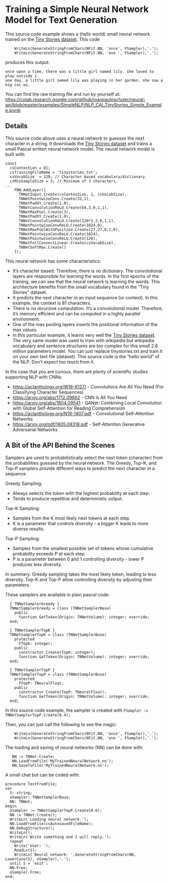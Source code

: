 # Training a Simple Neural Network Model for Text Generation
This source code example shows a (hello world) small neural network trained on the [Tiny Stories dataset](https://huggingface.co/datasets/roneneldan/TinyStories). This code

```
    WriteLn(GenerateStringFromChars(NFit.NN, 'once', FSampler),'.');
    WriteLn(GenerateStringFromChars(NFit.NN, 'one ', FSampler),'.');
```

produces this output:
```
once upon a time, there was a little girl named lily. she loved to play outside i.
one day, a little girl named lily was playing in her garden. she saw a big car wi.
```

You can find the raw training file and run by yourself at:
https://colab.research.google.com/github/joaopauloschuler/neural-api/blob/master/examples/SimpleNLP/NLP_CAI_TinyStories_Simple_Example.ipynb

## Details
This source code above uses a neural network to guesses the next character in a string.
It downloads the [Tiny Stories dataset](https://huggingface.co/datasets/roneneldan/TinyStories) and trains a small Pascal written neural network model. The neural network model is built with:

```
const
  csContextLen = 81;
  csTrainingFileName = 'tinystories.txt';
  csVocabSize  = 128; // Character based vocabulary/dictionary.
  csMinSampleSize = 3; // Minimum of 3 characters.
...
    FNN.AddLayer([
      TNNetInput.Create(csContextLen, 1, csVocabSize),
      TNNetPointwiseConv.Create(32,1),
      TNNetPadXY.Create(1,0),
      TNNetConvolutionReLU.Create(64,3,0,1,1),
      TNNetMaxPool.Create(3),
      TNNetPadXY.Create(1,0),
      TNNetConvolutionReLU.Create(128*3,3,0,1,1),
      TNNetPointwiseConvReLU.Create(1024,0),
      TNNetMaxPoolWithPosition.Create(27,27,0,1,0),
      TNNetPointwiseConvReLU.Create(1024),
      TNNetPointwiseConvReLU.Create(128),
      TNNetFullConnectLinear.Create(csVocabSize),
      TNNetSoftMax.Create()
    ]);
```

This neural network has some characteristics:
* It’s character based. Therefore, there is no dictionary. The convolutional layers are responsible for learning the words. In the first epochs of the training, we can see that the neural network is learning the words. This architecture benefits from the small vocabulary found in the “Tiny Stories” dataset.
* It predicts the next character in an input sequence (or context). In this example, the context is 81 characters.
* There is no recursive computation. It’s a convolutional model. Therefore, it’s memory efficient and can be computed in a highly parallel environment.
* One of the max pooling layers inserts the positional information of the max values.
* In this particular example, it learns very well the [Tiny Stories dataset](https://huggingface.co/datasets/roneneldan/TinyStories). The very same model was used to train with wikipedia but wikipedia vocabulary and sentence structures are too complex for this small 2.8 million parameters model. You can just replace tinystories.txt and train it on your own text file (dataset). This source code is the “hello world” of the NLP. Don’t expect too much from it.

In the case that you are curious, there are plenty of scientific studies supporting NLP with CNNs:
* https://aclanthology.org/W18-6127/ - Convolutions Are All You Need (For Classifying Character Sequences)
* https://arxiv.org/abs/1712.09662 - CNN Is All You Need
* https://arxiv.org/abs/1804.09541 - QANet: Combining Local Convolution with Global Self-Attention for Reading Comprehension
* https://aclanthology.org/N19-1407.pdf - Convolutional Self-Attention Networks
* https://arxiv.org/pdf/1805.08318.pdf - Self-Attention Generative Adversarial Networks

## A Bit of the API Behind the Scenes
Samplers are used to probabilistically select the next token (character) from the probabilities guessed by the neural network. The Greedy, Top-K, and Top-P samplers provide different ways to predict the next character in a sequence.

Greedy Sampling:
* Always selects the token with the highest probability at each step.
* Tends to produce repetitive and deterministic output.

Top-K Sampling:
* Samples from the K most likely next tokens at each step.
* K is a parameter that controls diversity - a bigger K leads to more diverse results.

Top-P Sampling:
* Samples from the smallest possible set of tokens whose cumulative probability exceeds P at each step.
* P is a parameter between 0 and 1 controlling diversity - lower P produces less diversity.

In summary:
Greedy sampling takes the most likely token, leading to less diversity. Top-K and Top-P allow controlling diversity by adjusting their parameters.

These samplers are available in plain pascal code:

```
  { TNNetSamplerGreedy }
  TNNetSamplerGreedy = class (TNNetSamplerBase)
    public
      function GetToken(Origin: TNNetVolume): integer; override;
  end;

  { TNNetSamplerTopK }
  TNNetSamplerTopK = class (TNNetSamplerBase)
    protected
      FTopK: integer;
    public
      constructor Create(TopK: integer);
      function GetToken(Origin: TNNetVolume): integer; override;
  end;

  { TNNetSamplerTopP }
  TNNetSamplerTopP = class (TNNetSamplerBase)
    protected
      FTopP: TNeuralFloat;
    public
      constructor Create(TopP: TNeuralFloat);
      function GetToken(Origin: TNNetVolume): integer; override;
  end;
``` 

In this source code example, the sampler is created with  `FSampler := TNNetSamplerTopP.Create(0.4);`

Then, you can just call the following to see the magic:

```
    WriteLn(GenerateStringFromChars(NFit.NN, 'once', FSampler),'.');
    WriteLn(GenerateStringFromChars(NFit.NN, 'one ', FSampler),'.');
```

The loading and saving of neural networks (NN) can be done with:
```
   NN := TNNet.Create;
   NN.LoadFromFile('MyTrainedNeuralNetwork.nn');
   NN.SaveToFile('MyTrainedNeuralNetwork.nn');
```

A small chat bot can be coded with:

```
procedure TestFromFile;
var
  S: string;
  oSampler: TNNetSamplerBase;
  NN: TNNet;
begin
  oSampler := TNNetSamplerTopP.Create(0.6);
  NN := TNNet.Create();
  WriteLn('Loading neural network.');
  NN.LoadFromFile(csAutosavedFileName);
  NN.DebugStructure();
  WriteLn();
  WriteLn('Write something and I will reply.');
  repeat
    Write('User: ');
    ReadLn(S);
    WriteLn('Neural network: ',GenerateStringFromChars(NN, LowerCase(S), oSampler),'.');
  until S = 'exit';
  NN.Free;
  oSampler.Free;
end;
```
